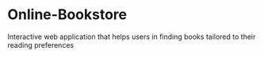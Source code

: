 # Online-Bookstore
Interactive web application that helps users in finding books tailored to their reading preferences
